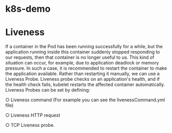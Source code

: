 # k8s-demo
# Liveness
If a container in the Pod has been running successfully for a while, but the application running inside this container suddenly stopped responding to our requests, 
then that container is no longer useful to us. This kind of situation can occur, for example, due to application deadlock or memory pressure. In such a case,
it is recommended to restart the container to make the application available. Rather than restarting it manually, we can use a Liveness Probe. 
Liveness probe checks on an application's health, and if the health check fails, kubelet restarts the affected container automatically.
Liveness Probes can be set by defining:

○ Liveness command (For example you can see the livenessCommand.yml file)

○ Liveness HTTP request

○ TCP Liveness probe.
